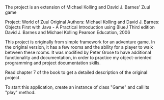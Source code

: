 The project is an extension of Michael Kolling and David J. Barnes' Zuul game

Project: World of Zuul
Original Authors: Michael Kolling and David J. Barnes:
   Objects First with Java - A Practical Introduction using BlueJ
   Third edition
   David J. Barnes and Michael Kolling
   Pearson Education, 2006
   
This project is originally from simple framework for an adventure game. In the original version, it has a few rooms and the ability for a player to walk between these rooms.
It was modified by Peter Grose to have additional functionality and documentation, in order to practice my object-oriented programming and project documentation skills.

Read chapter 7 of the book to get a detailed description of the original project.

To start this application, create an instance of class "Game" and call its "play" method.
